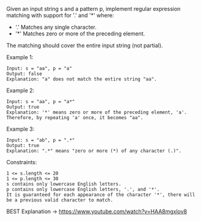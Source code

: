Given an input string s and a pattern p, implement regular expression matching with support for '.' and '*' where:

 - '.' Matches any single character.
 - '*' Matches zero or more of the preceding element.

The matching should cover the entire input string (not partial).

 

Example 1:

    Input: s = "aa", p = "a"
    Output: false
    Explanation: "a" does not match the entire string "aa".
Example 2:

    Input: s = "aa", p = "a*"
    Output: true
    Explanation: '*' means zero or more of the preceding element, 'a'. Therefore, by repeating 'a' once, it becomes "aa".
Example 3:

    Input: s = "ab", p = ".*"
    Output: true
    Explanation: ".*" means "zero or more (*) of any character (.)".
 

Constraints:

    1 <= s.length <= 20
    1 <= p.length <= 30
    s contains only lowercase English letters.
    p contains only lowercase English letters, '.', and '*'.
    It is guaranteed for each appearance of the character '*', there will be a previous valid character to match.

BEST Explanation -> https://www.youtube.com/watch?v=HAA8mgxlov8